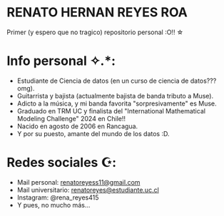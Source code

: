 # RENATO HERNAN REYES ROA
Primer (y espero que no tragico) repositorio personal :O!!  ☆

# Info personal ✧.*:
- Estudiante de Ciencia de datos (en un curso de ciencia de datos??? omg).
- Guitarrista y bajista (actualmente bajista de banda tributo a Muse).
- Adicto a la música, y mi banda favorita "sorpresivamente" es Muse.
- Graduado en TRM UC y finalista del "International Mathematical Modeling Challenge" 2024 en Chile!!
- Nacido en agosto de 2006 en Rancagua.
- Y por su puesto, amante del mundo de los datos :D.

# Redes sociales ☪:
- Mail personal: renatoreyess11@gmail.com
- Mail universitario: renatoreyes@estudiante.uc.cl
- Instagram: @rena_reyes415
- Y pues, no mucho más...